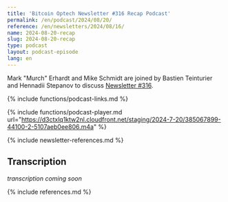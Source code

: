 ```yaml
---
title: 'Bitcoin Optech Newsletter #316 Recap Podcast'
permalink: /en/podcast/2024/08/20/
reference: /en/newsletters/2024/08/16/
name: 2024-08-20-recap
slug: 2024-08-20-recap
type: podcast
layout: podcast-episode
lang: en
---
```

Mark "Murch" Erhardt and Mike Schmidt are joined by Bastien Teinturier and Hennadii Stepanov to discuss [Newsletter #316]({{page.reference}}).

{% include functions/podcast-links.md %}

{% include functions/podcast-player.md url="https://d3ctxlq1ktw2nl.cloudfront.net/staging/2024-7-20/385067899-44100-2-5107aeb0ee806.m4a" %}

{% include newsletter-references.md %}

## Transcription

_transcription coming soon_

{% include references.md %}
